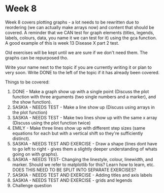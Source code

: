 # Week 8

Week 8 covers plotting graphs - a lot needs to be rewritten due to reordering (we can actually make arrays now) and content that should be covered. A reminder that we CAN test for graph elements (titles, legends, labels, colours, data, you name it we can test for it) using the gca function. A good example of this is week 13 Disease X part 2 test.

Old exercises will be kept until we are sure if we don't need them. The graphs can be repurposed tho.

Write your name next to the topic if you are currently writing it or plan to very soon. Write DONE to the left of the topic if it has already been covered.

Things to be covered:
1. DONE - Make a graph show up with a single point (Discuss the plot function with three arguments (two single numbers and a marker), and the show function).
2. SASKIA - NEEDS TEST - Make a line show up (Discuss using arrays in the plot function)
3. SASKIA - NEEDS TEST - Make two lines show up with the same x array (Discuss using the plot function twice)
4. EMILY - Make three lines show up with different step sizes (same equations for each but with a vertical shift so they're sufficiently distinct).
5. SASKIA - NEEDS TEST AND EXERCISE - Draw a shape (lines dont have to go left to right - gives them a slightly deeper understanding of whats going on with graphs).
6. SASKIA - NEEDS TEST- Changing the linestyle, colour, linewidth, and marker. Should we refer to matplotlib for this? Learn how to learn, etc. DOES THIS NEED TO BE SPLIT INTO SEPARATE EXERCISES?
7. SASKIA - NEEDS TEST AND EXERCISE - Adding titles and axis labels
8. SASKIA - NEEDS TEST AND EXERCISE - grids and legends
9. Challenge question


